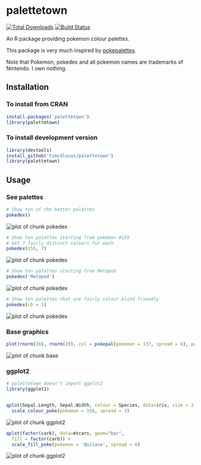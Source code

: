 

palettetown
======

[![Total Downloads](http://cranlogs.r-pkg.org/badges/grand-total/palettetown)](http://cranlogs.r-pkg.org/badges/grand-total/palettetown/index.html)
[![Build Status](https://travis-ci.org/timcdlucas/palettetown.svg)](https://travis-ci.org/timcdlucas/palettetown)

An R package providing pokemon colour palettes.

This package is very much inspired by [pokepalettes](http://pokepalettes.com/#charizard).

Note that Pokemon, pokedex and all pokemon names are trademarks of Nintendo. I own nothing.



Installation
-------------

### To install from CRAN

```r
install.packages('palettetown')
library(palettetown)
```

### To install development version

```r
library(devtools)
install_github('timcdlucas/palettetown')
library(palettetown)
```

Usage
------

### See palettes




```r
# Show ten of the better palettes
pokedex()
```

![plot of chunk pokedex](figure/pokedex-1.png)

```r
# Show ten palettes starting from pokemon #155
# Get 7 fairly distinct colours for each.
pokedex(155, 7)
```

![plot of chunk pokedex](figure/pokedex-2.png)

```r
# Show ten palettes starting from Metapod
pokedex('Metapod')
```

![plot of chunk pokedex](figure/pokedex-3.png)

```r
# Show ten palettes that are fairly colour blind friendly
pokedex(cb = 1)
```

![plot of chunk pokedex](figure/pokedex-4.png)


### Base graphics


```r
plot(rnorm(20), rnorm(20), col = pokepal(pokemon = 137, spread = 6), pch = 16, cex = 1.8)
```

![plot of chunk base](figure/base-1.png)

### ggplot2

```r
# palettetown doesn't import ggplot2
library(ggplot2)


qplot(Sepal.Length, Sepal.Width, colour = Species, data=iris, size = 2) +
  scale_colour_poke(pokemon = 156, spread = 3)
```

![plot of chunk ggplot2](figure/ggplot2-1.png)

```r
qplot(factor(carb), data=mtcars, geom="bar", 
  fill = factor(carb)) +
  scale_fill_poke(pokemon = 'Quilava', spread = 6)
```

![plot of chunk ggplot2](figure/ggplot2-2.png)






